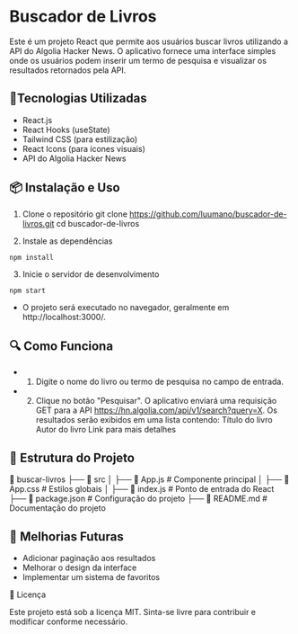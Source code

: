 # Buscador de Livros

Este é um projeto React que permite aos usuários buscar livros utilizando a API do Algolia Hacker News. O aplicativo fornece uma interface simples onde os usuários podem inserir um termo de pesquisa e visualizar os resultados retornados pela API.

## 🚀Tecnologias Utilizadas
* React.js
* React Hooks (useState)
* Tailwind CSS (para estilização)
* React Icons (para ícones visuais)
* API do Algolia Hacker News

## 📦 Instalação e Uso
1. Clone o repositório
git clone https://github.com/luumano/buscador-de-livros.git
cd buscador-de-livros

2. Instale as dependências
````bsh
npm install
````
3. Inicie o servidor de desenvolvimento
````bsh
npm start
````
* O projeto será executado no navegador, geralmente em http://localhost:3000/.

## 🔍 Como Funciona

* 1. Digite o nome do livro ou termo de pesquisa no campo de entrada.
* 2. Clique no botão "Pesquisar".
O aplicativo enviará uma requisição GET para a API https://hn.algolia.com/api/v1/search?query=X.
Os resultados serão exibidos em uma lista contendo:
Título do livro
Autor do livro
Link para mais detalhes

## 📂 Estrutura do Projeto

📂 buscar-livros
├── 📂 src
│   ├── 📜 App.js  # Componente principal
│   ├── 📜 App.css # Estilos globais
│   ├── 📜 index.js # Ponto de entrada do React
├── 📜 package.json # Configuração do projeto
├── 📜 README.md  # Documentação do projeto

## 🔧 Melhorias Futuras

* Adicionar paginação aos resultados
* Melhorar o design da interface
* Implementar um sistema de favoritos

📄 Licença

Este projeto está sob a licença MIT. Sinta-se livre para contribuir e modificar conforme necessário.
